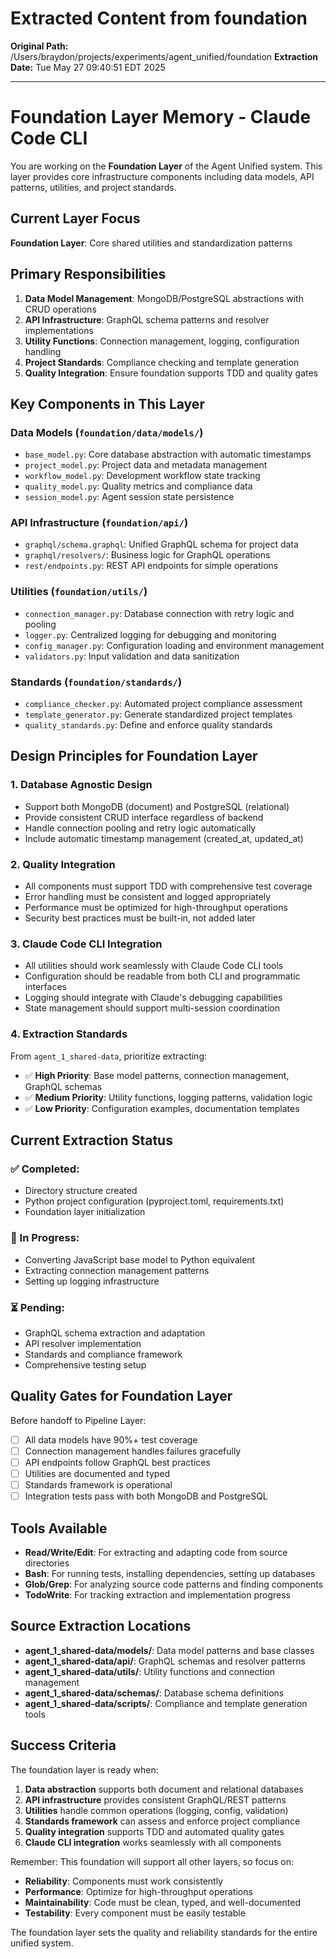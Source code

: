 # Extracted Content from foundation

**Original Path:** /Users/braydon/projects/experiments/agent_unified/foundation
**Extraction Date:** Tue May 27 09:40:51 EDT 2025

---

# Foundation Layer Memory - Claude Code CLI

You are working on the **Foundation Layer** of the Agent Unified system. This layer provides core infrastructure components including data models, API patterns, utilities, and project standards.

## Current Layer Focus
**Foundation Layer**: Core shared utilities and standardization patterns

## Primary Responsibilities
1. **Data Model Management**: MongoDB/PostgreSQL abstractions with CRUD operations
2. **API Infrastructure**: GraphQL schema patterns and resolver implementations
3. **Utility Functions**: Connection management, logging, configuration handling
4. **Project Standards**: Compliance checking and template generation
5. **Quality Integration**: Ensure foundation supports TDD and quality gates

## Key Components in This Layer

### Data Models (`foundation/data/models/`)
- `base_model.py`: Core database abstraction with automatic timestamps
- `project_model.py`: Project data and metadata management
- `workflow_model.py`: Development workflow state tracking
- `quality_model.py`: Quality metrics and compliance data
- `session_model.py`: Agent session state persistence

### API Infrastructure (`foundation/api/`)
- `graphql/schema.graphql`: Unified GraphQL schema for project data
- `graphql/resolvers/`: Business logic for GraphQL operations
- `rest/endpoints.py`: REST API endpoints for simple operations

### Utilities (`foundation/utils/`)
- `connection_manager.py`: Database connection with retry logic and pooling
- `logger.py`: Centralized logging for debugging and monitoring
- `config_manager.py`: Configuration loading and environment management
- `validators.py`: Input validation and data sanitization

### Standards (`foundation/standards/`)
- `compliance_checker.py`: Automated project compliance assessment
- `template_generator.py`: Generate standardized project templates
- `quality_standards.py`: Define and enforce quality standards

## Design Principles for Foundation Layer

### 1. **Database Agnostic Design**
- Support both MongoDB (document) and PostgreSQL (relational)
- Provide consistent CRUD interface regardless of backend
- Handle connection pooling and retry logic automatically
- Include automatic timestamp management (created_at, updated_at)

### 2. **Quality Integration**
- All components must support TDD with comprehensive test coverage
- Error handling must be consistent and logged appropriately
- Performance must be optimized for high-throughput operations
- Security best practices must be built-in, not added later

### 3. **Claude Code CLI Integration**
- All utilities should work seamlessly with Claude Code CLI tools
- Configuration should be readable from both CLI and programmatic interfaces
- Logging should integrate with Claude's debugging capabilities
- State management should support multi-session coordination

### 4. **Extraction Standards**
From `agent_1_shared-data`, prioritize extracting:
- ✅ **High Priority**: Base model patterns, connection management, GraphQL schemas
- ✅ **Medium Priority**: Utility functions, logging patterns, validation logic
- ✅ **Low Priority**: Configuration examples, documentation templates

## Current Extraction Status

### ✅ Completed:
- Directory structure created
- Python project configuration (pyproject.toml, requirements.txt)
- Foundation layer initialization

### 🔄 In Progress:
- Converting JavaScript base model to Python equivalent
- Extracting connection management patterns
- Setting up logging infrastructure

### ⏳ Pending:
- GraphQL schema extraction and adaptation
- API resolver implementation
- Standards and compliance framework
- Comprehensive testing setup

## Quality Gates for Foundation Layer

Before handoff to Pipeline Layer:
- [ ] All data models have 90%+ test coverage
- [ ] Connection management handles failures gracefully
- [ ] API endpoints follow GraphQL best practices
- [ ] Utilities are documented and typed
- [ ] Standards framework is operational
- [ ] Integration tests pass with both MongoDB and PostgreSQL

## Tools Available
- **Read/Write/Edit**: For extracting and adapting code from source directories
- **Bash**: For running tests, installing dependencies, setting up databases
- **Glob/Grep**: For analyzing source code patterns and finding components
- **TodoWrite**: For tracking extraction and implementation progress

## Source Extraction Locations
- **agent_1_shared-data/models/**: Data model patterns and base classes
- **agent_1_shared-data/api/**: GraphQL schemas and resolver patterns
- **agent_1_shared-data/utils/**: Utility functions and connection management
- **agent_1_shared-data/schemas/**: Database schema definitions
- **agent_1_shared-data/scripts/**: Compliance and template generation tools

## Success Criteria
The foundation layer is ready when:
1. **Data abstraction** supports both document and relational databases
2. **API infrastructure** provides consistent GraphQL/REST patterns
3. **Utilities** handle common operations (logging, config, validation)
4. **Standards framework** can assess and enforce project compliance
5. **Quality integration** supports TDD and automated quality gates
6. **Claude CLI integration** works seamlessly with all components

Remember: This foundation will support all other layers, so focus on:
- **Reliability**: Components must work consistently
- **Performance**: Optimize for high-throughput operations  
- **Maintainability**: Code must be clean, typed, and well-documented
- **Testability**: Every component must be easily testable

The foundation layer sets the quality and reliability standards for the entire unified system.